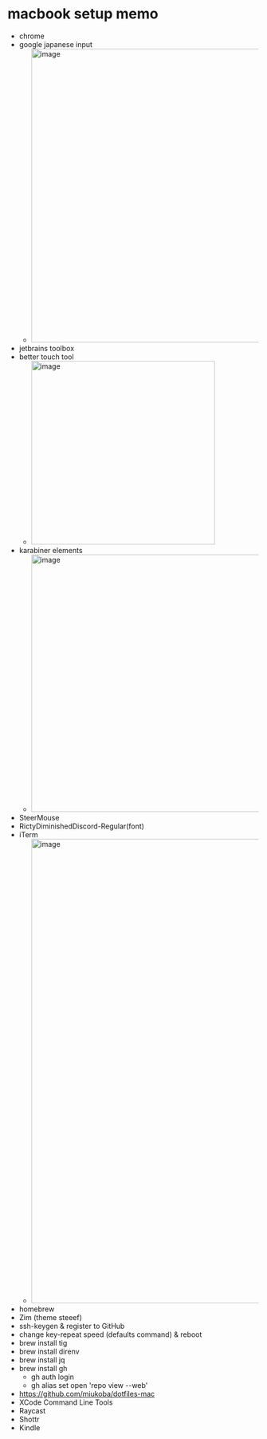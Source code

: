 # macbook setup memo

- chrome
- google japanese input
  - <img width="589" alt="image" src="https://user-images.githubusercontent.com/345965/214770314-fb48c537-4945-4c57-8246-333c29b25d02.png">
- jetbrains toolbox
- better touch tool
  - <img width="368" alt="image" src="https://user-images.githubusercontent.com/345965/214770495-f021689d-c536-4932-beaa-84ad6ab08856.png">
- karabiner elements
  - <img width="516" alt="image" src="https://user-images.githubusercontent.com/345965/214770661-007494cf-4601-4db3-8afb-93d83fe53917.png">
- SteerMouse
- RictyDiminishedDiscord-Regular(font)
- iTerm
  - <img width="931" alt="image" src="https://user-images.githubusercontent.com/345965/214770809-02e51c8c-83a4-48c6-955a-184d416a2a8e.png">
- homebrew
- Zim (theme steeef)
- ssh-keygen & register to GitHub
- change key-repeat speed (defaults command) & reboot
- brew install tig
- brew install direnv
- brew install jq
- brew install gh
  - gh auth login
  - gh alias set open 'repo view --web'
- https://github.com/miukoba/dotfiles-mac
- XCode Command Line Tools 
- Raycast
- Shottr
- Kindle
